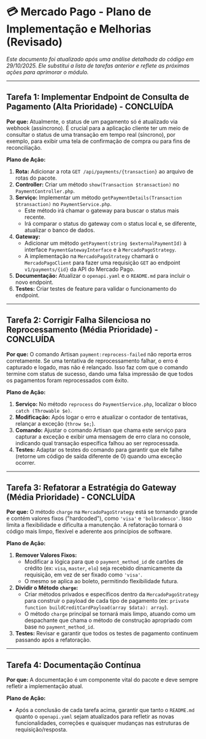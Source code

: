 # 💳 Mercado Pago - Plano de Implementação e Melhorias (Revisado)

*Este documento foi atualizado após uma análise detalhada do código em 29/10/2025. Ele substitui a lista de tarefas anterior e reflete as próximas ações para aprimorar o módulo.*

---

## Tarefa 1: Implementar Endpoint de Consulta de Pagamento (Alta Prioridade) - **CONCLUÍDA**

**Por que:** Atualmente, o status de um pagamento só é atualizado via webhook (assíncrono). É crucial para a aplicação cliente ter um meio de consultar o status de uma transação em tempo real (síncrono), por exemplo, para exibir uma tela de confirmação de compra ou para fins de reconciliação.

**Plano de Ação:**
1.  **Rota:** Adicionar a rota `GET /api/payments/{transaction}` ao arquivo de rotas do pacote.
2.  **Controller:** Criar um método `show(Transaction $transaction)` no `PaymentController.php`.
3.  **Serviço:** Implementar um método `getPaymentDetails(Transaction $transaction)` no `PaymentService.php`.
    - Este método irá chamar o gateway para buscar o status mais recente.
    - Irá comparar o status do gateway com o status local e, se diferente, atualizar o banco de dados.
4.  **Gateway:**
    - Adicionar um método `getPayment(string $externalPaymentId)` à interface `PaymentGatewayInterface` e à `MercadoPagoStrategy`.
    - A implementação na `MercadoPagoStrategy` chamará o `MercadoPagoClient` para fazer uma requisição `GET` ao endpoint `v1/payments/{id}` da API do Mercado Pago.
5.  **Documentação:** Atualizar o `openapi.yaml` e o `README.md` para incluir o novo endpoint.
6.  **Testes:** Criar testes de feature para validar o funcionamento do endpoint.

---

## Tarefa 2: Corrigir Falha Silenciosa no Reprocessamento (Média Prioridade) - **CONCLUÍDA**

**Por que:** O comando Artisan `payment:reprocess-failed` não reporta erros corretamente. Se uma tentativa de reprocessamento falhar, o erro é capturado e logado, mas não é relançado. Isso faz com que o comando termine com status de sucesso, dando uma falsa impressão de que todos os pagamentos foram reprocessados com êxito.

**Plano de Ação:**
1.  **Serviço:** No método `reprocess` do `PaymentService.php`, localizar o bloco `catch (Throwable $e)`.
2.  **Modificação:** Após logar o erro e atualizar o contador de tentativas, relançar a exceção (`throw $e;`).
3.  **Comando:** Ajustar o comando Artisan que chama este serviço para capturar a exceção e exibir uma mensagem de erro clara no console, indicando qual transação específica falhou ao ser reprocessada.
4.  **Testes:** Adaptar os testes do comando para garantir que ele falhe (retorne um código de saída diferente de 0) quando uma exceção ocorrer.

---

## Tarefa 3: Refatorar a Estratégia do Gateway (Média Prioridade) - **CONCLUÍDA**

**Por que:** O método `charge` na `MercadoPagoStrategy` está se tornando grande e contém valores fixos ("hardcoded"), como `'visa'` e `'bolbradesco'`. Isso limita a flexibilidade e dificulta a manutenção. A refatoração tornará o código mais limpo, flexível e aderente aos princípios de software.

**Plano de Ação:**
1.  **Remover Valores Fixos:**
    - Modificar a lógica para que o `payment_method_id` de cartões de crédito (ex: `visa`, `master`, `elo`) seja recebido dinamicamente da requisição, em vez de ser fixado como `'visa'`.
    - O mesmo se aplica ao boleto, permitindo flexibilidade futura.
2.  **Dividir o Método `charge`:**
    - Criar métodos privados e específicos dentro da `MercadoPagoStrategy` para construir o payload de cada tipo de pagamento (ex: `private function buildCreditCardPayload(array $data): array`).
    - O método `charge` principal se tornará mais limpo, atuando como um despachante que chama o método de construção apropriado com base no `payment_method_id`.
3.  **Testes:** Revisar e garantir que todos os testes de pagamento continuem passando após a refatoração.

---

## Tarefa 4: Documentação Contínua

**Por que:** A documentação é um componente vital do pacote e deve sempre refletir a implementação atual.

**Plano de Ação:**
- Após a conclusão de cada tarefa acima, garantir que tanto o `README.md` quanto o `openapi.yaml` sejam atualizados para refletir as novas funcionalidades, correções e quaisquer mudanças nas estruturas de requisição/resposta.

